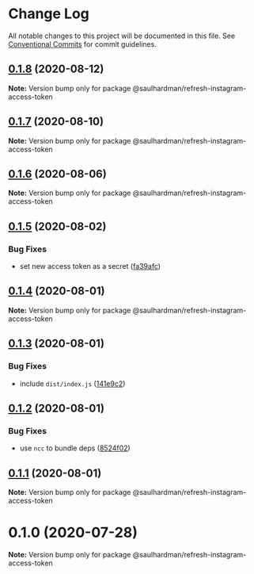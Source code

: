 # Change Log

All notable changes to this project will be documented in this file.
See [Conventional Commits](https://conventionalcommits.org) for commit guidelines.

## [0.1.8](https://github.com/saulhardman/github-actions/compare/@saulhardman/refresh-instagram-access-token@0.1.7...@saulhardman/refresh-instagram-access-token@0.1.8) (2020-08-12)

**Note:** Version bump only for package @saulhardman/refresh-instagram-access-token





## [0.1.7](https://github.com/saulhardman/github-actions/compare/@saulhardman/refresh-instagram-access-token@0.1.6...@saulhardman/refresh-instagram-access-token@0.1.7) (2020-08-10)

**Note:** Version bump only for package @saulhardman/refresh-instagram-access-token





## [0.1.6](https://github.com/saulhardman/github-actions/compare/@saulhardman/refresh-instagram-access-token@0.1.5...@saulhardman/refresh-instagram-access-token@0.1.6) (2020-08-06)

**Note:** Version bump only for package @saulhardman/refresh-instagram-access-token





## [0.1.5](https://github.com/saulhardman/github-actions/compare/@saulhardman/refresh-instagram-access-token@0.1.4...@saulhardman/refresh-instagram-access-token@0.1.5) (2020-08-02)


### Bug Fixes

* set new access token as a secret ([fa39afc](https://github.com/saulhardman/github-actions/commit/fa39afc413aad6d5975ecefe7fdd77ffd4c39cc6))





## [0.1.4](https://github.com/saulhardman/github-actions/compare/@saulhardman/refresh-instagram-access-token@0.1.3...@saulhardman/refresh-instagram-access-token@0.1.4) (2020-08-01)

**Note:** Version bump only for package @saulhardman/refresh-instagram-access-token





## [0.1.3](https://github.com/saulhardman/github-actions/compare/@saulhardman/refresh-instagram-access-token@0.1.2...@saulhardman/refresh-instagram-access-token@0.1.3) (2020-08-01)


### Bug Fixes

* include `dist/index.js` ([141e9c2](https://github.com/saulhardman/github-actions/commit/141e9c2e82ffc7a50e3765151235967cc10a1ca3))





## [0.1.2](https://github.com/saulhardman/github-actions/compare/@saulhardman/refresh-instagram-access-token@0.1.1...@saulhardman/refresh-instagram-access-token@0.1.2) (2020-08-01)


### Bug Fixes

* use `ncc` to bundle deps ([8524f02](https://github.com/saulhardman/github-actions/commit/8524f02dd194ae5ecc7606b3f6f6b965019f7d7e))





## [0.1.1](https://github.com/saulhardman/github-actions/compare/@saulhardman/refresh-instagram-access-token@0.1.0...@saulhardman/refresh-instagram-access-token@0.1.1) (2020-08-01)

**Note:** Version bump only for package @saulhardman/refresh-instagram-access-token





# 0.1.0 (2020-07-28)

**Note:** Version bump only for package @saulhardman/refresh-instagram-access-token
